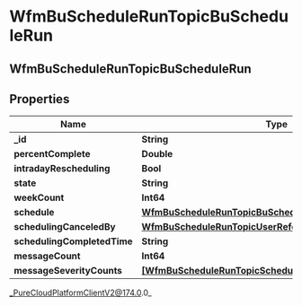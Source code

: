 # WfmBuScheduleRunTopicBuScheduleRun

## WfmBuScheduleRunTopicBuScheduleRun

## Properties

|Name | Type | Description | Notes|
|------------ | ------------- | ------------- | -------------|
| **_id** | **String** |  | [optional] |
| **percentComplete** | **Double** |  | [optional] |
| **intradayRescheduling** | **Bool** |  | [optional] |
| **state** | **String** |  | [optional] |
| **weekCount** | **Int64** |  | [optional] |
| **schedule** | [**WfmBuScheduleRunTopicBuScheduleReference**](WfmBuScheduleRunTopicBuScheduleReference) |  | [optional] |
| **schedulingCanceledBy** | [**WfmBuScheduleRunTopicUserReference**](WfmBuScheduleRunTopicUserReference) |  | [optional] |
| **schedulingCompletedTime** | **String** |  | [optional] |
| **messageCount** | **Int64** |  | [optional] |
| **messageSeverityCounts** | [**[WfmBuScheduleRunTopicSchedulerMessageSeverityCount]**]([WfmBuScheduleRunTopicSchedulerMessageSeverityCount]) |  | [optional] |



_PureCloudPlatformClientV2@174.0.0_
